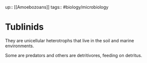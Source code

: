 up:: [[Amoebozoans]]
tags:: #biology/microbiology  

# Tublinids

They are unicellular heterotrophs that live in the soil and marine environments. 

Some are predators and others are detritivores, feeding on detritus.